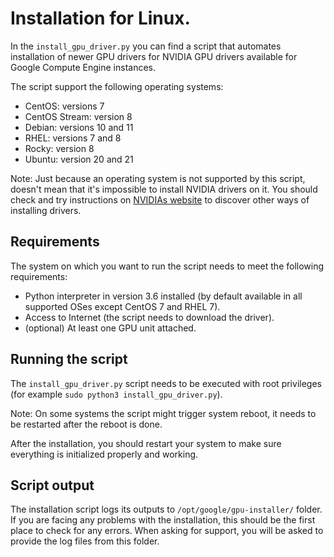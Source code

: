 # Installation for Linux.

In the `install_gpu_driver.py` you can find a script that automates installation
of newer GPU drivers for NVIDIA GPU drivers available for Google Compute Engine
instances.

The script support the following operating systems:

* CentOS: versions 7
* CentOS Stream: version 8
* Debian: versions 10 and 11
* RHEL: versions 7 and 8
* Rocky: version 8
* Ubuntu: version 20 and 21

Note: Just because an operating system is not supported by this script, doesn't
mean that it's impossible to install NVIDIA drivers on it. You should check and
try instructions on
[NVIDIAs website](https://docs.nvidia.com/cuda/cuda-installation-guide-linux/index.html)
to discover other ways of installing drivers.

## Requirements

The system on which you want to run the script needs to meet the following
requirements:

*   Python interpreter in version 3.6 installed (by default available in all
    supported OSes except CentOS 7 and RHEL 7).
*   Access to Internet (the script needs to download the driver).
*   (optional) At least one GPU unit attached.

## Running the script

The `install_gpu_driver.py` script needs to be executed with root privileges
(for example `sudo python3 install_gpu_driver.py`).

Note: On some systems the script might trigger system reboot, it
needs to be restarted after the reboot is done.

After the installation, you should restart your system to make sure everything
is initialized properly and working.

## Script output

The installation script logs its outputs to `/opt/google/gpu-installer/` folder.
If you are facing any problems with the installation, this should be the first
place to check for any errors. When asking for support, you will be asked to
provide the log files from this folder.
